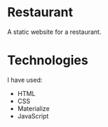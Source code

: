 # Restaurant

A static website for a restaurant.

# Technologies

I have used:

- HTML
- CSS
- Materialize
- JavaScript
